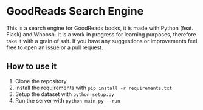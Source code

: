 # GoodReads Search Engine

This is a search engine for GoodReads books, it is made with Python (feat. Flask) and Whoosh. It is a work in progress for learning purposes, therefore take it with a grain of salt. If you have any suggestions or improvements feel free to open an issue or a pull request.

## How to use it

1. Clone the repository
2. Install the requirements with `pip install -r requirements.txt`
3. Setup the dataset with `python setup.py`
4. Run the server with `python main.py --run`
